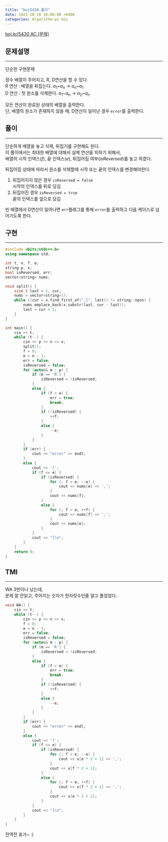 ```yaml
---
title: "boj5430-풀이"
date: 2021-10-10 16:00:00 +0400
categories: Algorithm-ps boj
---
```

[boj.kr/5430 AC (문제)](https://www.boj.kr/5430)

## 문제설명

___

단순한 구현문제  

정수 배열이 주어지고, R, D연산을 할 수 있다.  
R 연산 : 배열을 뒤집는다. $a_1$~$a_n$ -> $a_n$~$a_1$  
D 연산 : 첫 원소를 삭제한다. $a_1$~$a_n$ -> $a_2$~$a_n$  

모든 연산이 완료된 상태의 배열을 출력한다.  
단, 배열의 원소가 존재하지 않을 때, D연산이 일어난 경우 `error`를 출력한다.

## 풀이

___

단순하게 배열을 놓고 삭제, 뒤집기를 구현해도 된다.  
이 풀이에서는 최대한 배열에 대해서 실제 연산을 피하기 위해서,  
배열의 시작 인덱스($f$), 끝 인덱스($e$), 뒤집어짐 여부($isReversed$)를 놓고 하겠다.  

뒤집어짐 상태에 따라서 원소를 삭제할때 시작 또는 끝의 인덱스를 변경해야한다.  

1. 뒤집어지지 않은 경우 `isReversed = false`  
시작의 인덱스를 뒤로 당김
2. 뒤집어진 경우 `isReversed = true`  
끝의 인덱스를 앞으로 당김

빈 배열에서 D연산이 일어나면 `err`플래그를 통해 `error`를 출력하고 다음 케이스로 넘어가도록 한다.

## 구현

___

```c++
#include <bits/stdc++.h>
using namespace std;

int t, n, f, e;
string p, x;
bool isReversed, err;
vector<string> nums;

void split() {
	size_t last = 1, cur;
	nums = vector<string>();
	while ((cur = x.find_first_of(",]", last)) != string::npos) {
		nums.emplace_back(x.substr(last, cur - last));
		last = cur + 1;
	}
}

int main() {
	cin >> t;
	while (t--) {
		cin >> p >> n >> x;
		split();
		f = 0;
		e = n - 1;
		err = false;
		isReversed = false;
		for (auto&& m : p) {
			if (m == 'R') {
				isReversed = !isReversed;
			}
			else {
				if (f > e) {
					err = true;
					break;
				}
				if (!isReversed) {
					++f;
				}
				else {
					--e;
				}
			}
		}
		if (err) {
			cout << "error" << endl;
		}
		else {
			cout << '[';
			if (f <= e) {
				if (isReversed) {
					for (; f < e; --e) {
						cout << nums[e] << ',';
					}
					cout << nums[f];
				}
				else {
					for (; f < e; ++f) {
						cout << nums[f] << ',';
					}
					cout << nums[e];
				}
			}
			cout << "]\n";
		}
	}
	return 0;
}
```

## TMI

___

WA 3번이나 났는데,  
문제 잘 안읽고, 주어지는 숫자가 한자릿수인줄 알고 풀었었다.

```c++
void WA() {
	cin >> t;
	while (t--) {
		cin >> p >> n >> x;
		f = 0;
		e = n - 1;
		err = false;
		isReversed = false;
		for (auto&& m : p) {
			if (m == 'R') {
				isReversed = !isReversed;
			}
			else {
				if (f > e) {
					err = true;
					break;
				}
				if (!isReversed) {
					++f;
				}
				else {
					--e;
				}
			}
		}
		if (err) {
			cout << "error" << endl;
		}
		else {
			cout << '[';
			if (f <= e) {
				if (isReversed) {
					for (; f < e; --e) {
						cout << x[e * 2 + 1] << ',';
					}
					cout << x[f * 2 + 1];
				}
				else {
					for (; f < e; ++f) {
						cout << x[f * 2 + 1] << ',';
					}
					cout << x[e * 2 + 1];
				}
			}
			cout << "]\n";
		}
	}
}
```

전역전 휴가~ :)